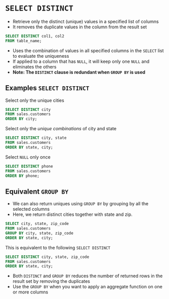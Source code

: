 # `SELECT DISTINCT`

- Retrieve only the distinct (unique) values in a specified list of columns
- It removes the duplicate values in the column from the result set

```sql
SELECT DISTINCT col1, col2
FROM table_name;
```

- Uses the combination of values in all specified columns in the `SELECT` list to evaluate the uniqueness
- If applied to a column that has `NULL`, it will keep only one `NULL` and eliminates the others
- **Note: The `DISTINCT` clause is redundant when `GROUP BY` is used**

## Examples `SELECT DISTINCT`

Select only the unique cities

```sql
SELECT DISTINCT city
FROM sales.customers
ORDER BY city;
```

Select only the *unique combinations* of city and state

```sql
SELECT DISTINCT city, state
FROM sales.customers
ORDER BY state, city;
```

Select `NULL` only once

```sql
SELECT DISTINCT phone
FROM sales.customers
ORDER BY phone;
```

## Equivalent `GROUP BY`

- We can also return uniques using `GROUP BY` by grouping by all the selected columns
- Here, we return distinct cities together with state and zip.

```sql
SELECT city, state, zip_code
FROM sales.customers
GROUP BY city, state, zip_code
ORDER BY state, city;
```

This is equivalent to the following `SELECT DISTINCT`

```sql
SELECT DISTINCT city, state, zip_code
FROM sales.customers
ORDER BY state, city;
```

- Both `DISTINCT` and `GROUP BY` reduces the number of returned rows in the result set by removing the duplicates
- Use the `GROUP BY` when you want to apply an aggregate function on one or more columns
